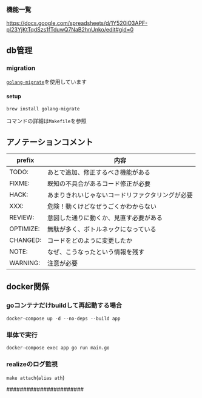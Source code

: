 ### 機能一覧
https://docs.google.com/spreadsheets/d/1Y520iO3APF-pI23YjKtTqdSzs1fTduwQ7NaB2hnUnko/edit#gid=0

## db管理
### migration
[`golang-migrate`](https://github.com/golang-migrate/migrate)を使用しています

#### setup
```
brew install golang-migrate
```

コマンドの詳細は`Makefile`を参照

## アノテーションコメント
| prefix | 内容 |
| ---- | ---- |
| TODO: |  あとで追加、修正するべき機能がある |
| FIXME: | 既知の不具合があるコード修正が必要 |
| HACK: | あまりきれいじゃないコードリファクタリングが必要 |
| XXX: | 危険！動くけどなぜうごくかわからない |
| REVIEW: | 意図した通りに動くか、見直す必要がある |
| OPTIMIZE: |  無駄が多く、ボトルネックになっている |
| CHANGED: |  コードをどのように変更したか |
| NOTE: | なぜ、こうなったという情報を残す |
| WARNING: |  注意が必要 |

## docker関係
### goコンテナだけbuildして再起動する場合
`docker-compose up -d --no-deps --build app`

### 単体で実行
`docker-compose exec app go run main.go`

### realizeのログ監視
`make attach`(`alias ath`)

#######################
